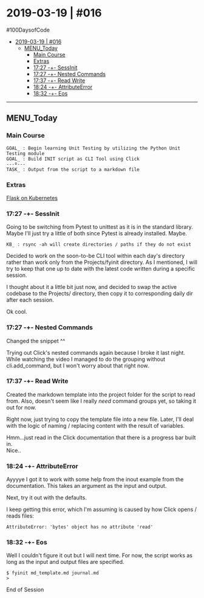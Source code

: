 # 2019-03-19 | #016

\#100DaysofCode

- [2019-03-19 | #016](#2019-03-19--016)
  - [MENU_Today](#menutoday)
    - [Main Course](#main-course)
    - [Extras](#extras)
    - [17:27 -+- SessInit](#1727----sessinit)
    - [17:27 -+- Nested Commands](#1727----nested-commands)
    - [17:37 -+- Read Write](#1737----read-write)
    - [18:24 -+- AttributeError](#1824----attributeerror)
    - [18:32 -+- Eos](#1832----eos)

---

## MENU_Today

### Main Course

    GOAL_ : Begin learning Unit Testing by utilizing the Python Unit Testing module  
    GOAL_ : Build INIT script as CLI Tool using Click
    ---º---
    TASK_ : Output from the script to a markdown file

### Extras

[Flask on Kubernetes](https://www.testdriven.io/blog/running-flask-on-kubernetes/)

### 17:27 -+- SessInit

Going to be switching from Pytest to unittest as it is in the standard library.
Maybe I'll just try a little of both since Pytest is already installed. Maybe.

    KB_ : rsync -ah will create directories / paths if they do not exist  

Decided to work on the soon-to-be CLI tool within each day's directory rather than work only from the Projects/fyinit directory. As I mentioned, I will try to keep that one up to date with the latest code written during a specific session.

I thought about it a little bit just now, and decided to swap the active codebase to the Projects/ directory, then copy it to corresponding daily dir after each session.

Ok cool.

### 17:27 -+- Nested Commands

Changed the snippet ^^

Trying out Click's nested commands again because I broke it last night.
While watching the video I managed to do the grouping without cli.add_command, but I won't worry about that right now.

### 17:37 -+- Read Write

Created the markdown template into the project folder for the script to read from.
Also, doesn't seem like I really *need* command groups yet, so taking it out for now.

Right now, just trying to copy the template file into a new file. Later, I'll deal with the logic of naming / replacing content with the result of variables.

Hmm...just read in the Click documentation that there is a progress bar built in.  
Nice..

### 18:24 -+- AttributeError

Ayyyye I got it to work with some help from the inout example from the documentation.
This takes an argument as the input and output. 

Next, try it out with the defaults.

I keep getting this error, which I'm assuming is caused by how Click opens / reads files:

    AttributeError: 'bytes' object has no attribute 'read'

### 18:32 -+- Eos

Well I couldn't figure it out but I will next time. For now, the script works as long as the input and output files are specified.

    $ fyinit md_template.md journal.md
    >

End of Session